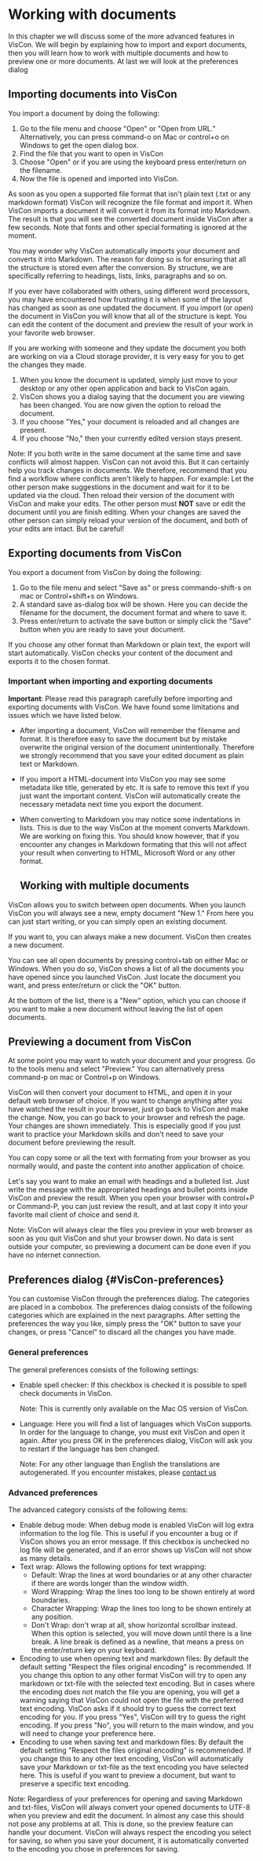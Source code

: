 
# Working with documents

In this chapter we will discuss some of the more advanced features in VisCon. We will begin by explaining how to import and export documents, then you will learn how to work with multiple documents and how to preview one or more documents. At last we will look at the preferences dialog

## Importing documents into VisCon

You import a document by doing the following:

1. Go to the file menu and choose "Open" or "Open from URL." Alternatively, you can press command-o on Mac or control+o on Windows to get the open dialog box.
2. Find the file that you want to open in VisCon
3. Choose "Open" or if you are using the keyboard press enter/return on the filename.
4. Now the file is opened and imported into VisCon.

As soon as you open a supported file format that isn't plain text (.txt or any markdown format) VisCon will recognize the file format and import it. When VisCon imports a document it will convert it from its format into Markdown. The result is that you will see the converted document inside VisCon after a few seconds. Note that fonts and other special formating is ignored at the moment.

You may wonder why VisCon automatically imports your document and converts it into Markdown. The reason for doing so is for ensuring that all the structure is stored even after the conversion. By structure, we are specifically referring to headings, lists, links, paragraphs and so on.

If you ever have collaborated with others, using different word processors, you may have encountered how frustrating it is when some of the layout has changed as soon as one updated the document. If you import (or open) the document in VisCon you will know that all of the structure is kept. You can edit the content of the document and preview the result of your work in your favorite web browser.

If you are working with someone and they update the document you both are working on via a Cloud storage provider, it is very easy for you to get the changes they made.

1. When you know the document is updated, simply just move to your desktop or any other open application and back to VisCon again.
2. VisCon shows you a dialog saying that the document you are viewing has been changed. You are now given the option to reload the document.
3. If you choose "Yes," your document is reloaded and all changes are present.
4. If you choose "No," then your currently edited version stays present.

Note: If you both write in the same document at the same time and save conflicts will almost happen. VisCon can not avoid this. But it can certainly help you track changes in documents. We therefore, recommend that you find a workflow where conflicts aren't likely to happen. For example: Let the other person make suggestions in the document and wait for it to be updated via the cloud. Then reload their version of the document with VisCon and make your edits. The other person must **NOT** save or edit the document until you are finish editing. When your changes are saved the other person can simply reload your version of the document, and both of your edits are intact. But be careful!

## Exporting documents from VisCon

You export a document from VisCon by doing the following:

1. Go to the file menu and select "Save as" or press commando-shift-s on mac or Control+shift+s on Windows.
2. A standard save as-dialog box will be shown. Here you can decide the filename for the document, the document format and where to save it.
3. Press enter/return to activate the save button or simply click the "Save" button when you are ready to save your document.

If you choose any other format than Markdown or plain text, the export will start automatically.
VisCon checks your content of the document and exports it to the chosen format.

### Important when importing and exporting documents

**Important**: Please read this paragraph carefully before importing and exporting documents with VisCon. We have found some limitations and issues which we have listed below.

* After importing a document, VisCon will remember the filename and format. It is therefore easy to save the document but by mistake overwrite the original version of the document unintentionally. Therefore we strongly recommend that you save your edited document as plain text or Markdown.
* If you import a HTML-document into VisCon you may see some metadata like title, generated by etc. It is safe to remove this text if you just want the important content. VisCon will automatically create the necessary metadata next time you export the document.
* When converting to Markdown you may notice some indentations in lists. This is due to the way VisCon at the moment converts Markdown. We are working on fixing this. You should know however, that if you encounter any changes in Markdown formating that this will not affect your result when converting to HTML, Microsoft Word or any other format.

	## Working with multiple documents

VisCon allows you to switch between open documents. When you launch VisCon you will always see a new, empty document "New 1." From here you can just start writing, or you can simply open an existing document.

If you want to, you can always make a new document. VisCon then creates a new document.

You can see all open documents by pressing control+tab on either Mac or Windows. When you do so, VisCon shows a list of all the documents you have opened since you launched VisCon. Just locate the document you want, and press enter/return or click the "OK" button.

At the bottom of the list, there is a "New" option, which you can choose if you want to make a new document without leaving the list of open documents.

## Previewing a document from VisCon

At some point you may want to watch your document and your progress. Go to the tools menu and select "Preview." You can alternatively press command-p on mac or Control+p on Windows.

VisCon will then convert your document to HTML, and open it in your default web browser of choice. If you want to change anything after you have watched the result in your browser, just go back to VisCon and make the change. Now, you can go back to your browser and refresh the page. Your changes are shown immediately. This is especially good if you just want to practice your Markdown skills and don't need to save your document before previewing the result.

You can copy some or all the text with formating from your browser as you normally would, and paste the content into another application of choice.

Let's say you want to make an email with headings and a bulleted list. Just write the message with the appropriated headings and bullet points inside VisCon and preview the result. When you open your browser with control+P or Command-P, you can just review the result, and at last copy it into your favorite mail client of choice and send it.

Note: VisCon will always clear the files you preview in your web browser as soon as you quit VisCon and shut your browser down. No data is sent outside your computer, so previewing a document can be done even if you have no internet connection.

## Preferences dialog {#VisCon-preferences}

You can customise VisCon through the preferences dialog. The categories are placed in a combobox.
The preferences dialog consists of the following categories which are explained in the next paragraphs. After setting the preferences the way you like, simply press the "OK" button to save your changes, or press "Cancel" to discard all the changes you have made.

### General preferences

The general preferences consists of the following settings:

* Enable spell checker: If this checkbox is checked it is possible to spell check documents in VisCon.

	Note: This is currently only available on the Mac OS version of VisCon.
* Language: Here you will find a list of languages which VisCon supports. In order for the language to change, you must exit VisCon and open it again. After you press OK in the preferences dialog, VisCon will ask you to restart if the language has ben changed.

	Note: For any other language than English the translations are autogenerated. If you encounter mistakes, please [contact us](https://visconapp.com/contact)

### Advanced preferences

The advanced category consists of the following items:

* Enable debug mode: When debug mode is enabled VisCon will log extra information to the log file. This is useful if you encounter a bug or if VisCon shows you an error message. If this checkbox is unchecked no log file will be generated, and if an error shows up VisCon will not show as many details.
* Text wrap: Allows the following options for text wrapping:
	- Default: Wrap the lines at word boundaries or at any other character if there are words longer than the window width.
	- Word Wrapping: Wrap the lines too long to be shown entirely at word boundaries.
	- Character Wrapping: Wrap the lines too long to be shown entirely at any position.
	- Don't Wrap: don't wrap at all, show horizontal scrollbar instead. When this option is selected, you will move down until there is a line break. A line break is defined as a newline, that means a press on the enter/return key on your keyboard.
* Encoding to use when opening text and markdown files: By default the default setting "Respect the files original encoding" is recommended. If you change this option to any other format VisCon will try to open any markdown or txt-file with the selected text encoding. But in cases where the encoding does not match the file you are opening, you will get a warning saying that VisCon could not open the file with the preferred text encoding. VisCon asks if it should try to guess the correct text encoding for you. If you press "Yes", VisCon will try to guess the right encoding. If you press "No", you will return to the main window, and you will need to change your preference here.
* Encoding to use when saving text and markdown files: By default the default setting "Respect the files original encoding" is recommended. If you change this to any other text encoding, VisCon will automatically save your Markdown or txt-file as the text encoding you have selected here. This is useful if you want to preview a document, but want to preserve a specific text encoding.

Note: Regardless of your preferences for opening and saving Markdown and txt-files, VisCon will always convert your opened documents to UTF-8 when you preview and edit the document. In almost any case this should not pose any problems at all. This is done, so the preview feature can handle your document. VisCon will always respect the encoding you select for saving, so when you save your document, it is automatically converted to the encoding you chose in preferences for saving.
